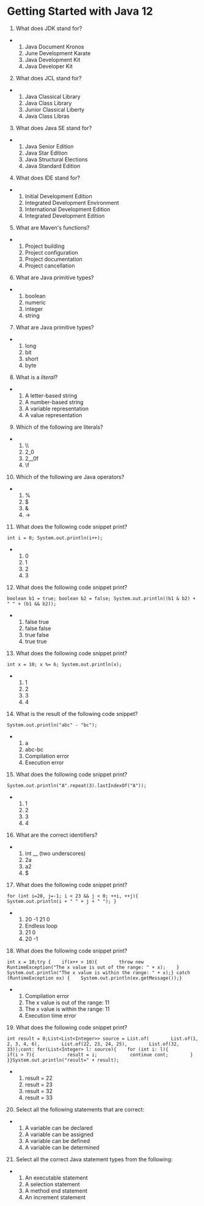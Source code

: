 
Getting Started with Java 12
============================

1.  What does JDK stand for?

-   1.  Java Document Kronos
    2.  June Development Karate
    3.  Java Development Kit
    4.  Java Developer Kit

2.  What does JCL stand for?

-   1.  Java Classical Library
    2.  Java Class Library
    3.  Junior Classical Liberty
    4.  Java Class Libras

3.  What does Java SE stand for?

-   1.  Java Senior Edition
    2.  Java Star Edition
    3.  Java Structural Elections
    4.  Java Standard Edition

4.  What does IDE stand for?

-   1.  Initial Development Edition
    2.  Integrated Development Environment
    3.  International Development Edition
    4.  Integrated Development Edition

5.  What are Maven's functions?

-   1.  Project building
    2.  Project configuration
    3.  Project documentation
    4.  Project cancellation

6.  What are Java primitive types?

-   1.  boolean
    2.  numeric
    3.  integer
    4.  string

7.  What are Java primitive types?

-   1.  long
    2.  bit
    3.  short
    4.  byte

8.  What is a *literal*?

-   1.  A letter-based string
    2.  A number-based string
    3.  A variable representation
    4.  A value representation

9.  Which of the following are literals?

-   1.  \\\\
    2.  2\_0
    3.  2\_\_0f
    4.  \\f

10. Which of the following are Java operators?

-   1.  %
    2.  \$
    3.  &
    4.  -\>

11. What does the following code snippet print?

```
int i = 0; System.out.println(i++);
```

-   1.  0
    2.  1
    3.  2
    4.  3

12. What does the following code snippet print?

```
boolean b1 = true; boolean b2 = false; System.out.println((b1 & b2) + " " + (b1 && b2));
```

-   1.  false true
    2.  false false
    3.  true false
    4.  true true

13. What does the following code snippet print?

```
int x = 10; x %= 6; System.out.println(x);
```

-   1.  1
    2.  2
    3.  3
    4.  4

14. What is the result of the following code snippet?

```
System.out.println("abc" - "bc");
```

-   1.  a
    2.  abc-bc
    3.  Compilation error
    4.  Execution error

15. What does the following code snippet print?

```
System.out.println("A".repeat(3).lastIndexOf("A"));
```

-   1.  1
    2.  2
    3.  3
    4.  4

16. What are the correct identifiers?

-   1.  int \_\_ (two underscores)
    2.  2a
    3.  a2
    4.  \$

17. What does the following code snippet print?

```
for (int i=20, j=-1; i < 23 && j < 0; ++i, ++j){         System.out.println(i + " " + j + " "); }
```

-   1.  20 -1 21 0
    2.  Endless loop
    3.  21 0
    4.  20 -1

18. What does the following code snippet print?

```
int x = 10;try {    if(x++ > 10){        throw new RuntimeException("The x value is out of the range: " + x);    }    System.out.println("The x value is within the range: " + x);} catch (RuntimeException ex) {    System.out.println(ex.getMessage());}
```

-   1.  Compilation error
    2.  The x value is out of the range: 11
    3.  The x value is within the range: 11
    4.  Execution time error

19. What does the following code snippet print?

```
int result = 0;List<List<Integer>> source = List.of(        List.of(1, 2, 3, 4, 6),        List.of(22, 23, 24, 25),        List.of(32, 33));cont: for(List<Integer> l: source){    for (int i: l){        if(i > 7){            result = i;            continue cont;        }     }}System.out.println("result=" + result);
```

-   1.  result = 22
    2.  result = 23
    3.  result = 32
    4.  result = 33

20. Select all the following statements that are correct:

-   1.  A variable can be declared
    2.  A variable can be assigned
    3.  A variable can be defined
    4.  A variable can be determined

21. Select all the correct Java statement types from the following:

-   1.  An executable statement
    2.  A selection statement
    3.  A method end statement
    4.  An increment statement
